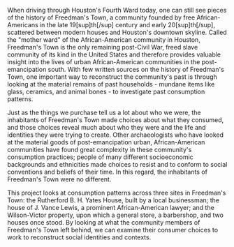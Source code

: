 When driving through Houston's Fourth Ward today, one can still see pieces of the history of Freedman's Town, a community founded by free African-Americans in the late 19[sup]th[/sup] century and early 20[sup]th[/sup], scattered between modern houses and Houston's downtown skyline. Called the "mother ward" of the African-American community in Houston, Freedman's Town is the only remaining post-Civil War, freed slave community of its kind in the United States and therefore provides valuable insight into the lives of urban African-American communities in the post-emancipation south. With few written sources on the history of Freedman's Town, one important way to reconstruct the community's past is through looking at the material remains of past households - mundane items like glass, ceramics, and animal bones - to investigate past consumption patterns.

Just as the things we purchase tell us a lot about who we were, the inhabitants of Freedman's Town made choices about what they consumed, and those choices reveal much about who they were and the life and identities they were trying to create. Other archaeologists who have looked at the material goods of post-emancipation urban, African-American communities have found great complexity in these community's consumption practices; people of many different socioeconomic backgrounds and ethnicities made choices to resist and to conform to social conventions and beliefs of their time. In this regard, the inhabitants of Freedman's Town were no different.

This project looks at consumption patterns across three sites in Freedman's Town: the Rutherford B. H. Yates House, built by a local businessman; the house of J. Vance Lewis, a prominent African-American lawyer; and the Wilson-Victor property, upon which a general store, a barbershop, and two houses once stood. By looking at what the community members of Freedman's Town left behind, we can examine their consumer choices to work to reconstruct social identities and contexts. 
